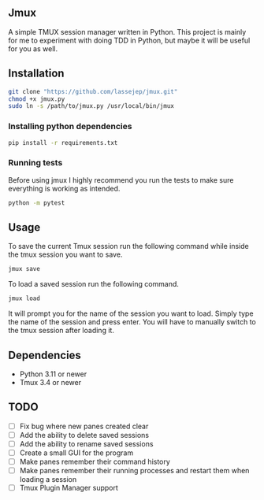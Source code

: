 ## Jmux
A simple TMUX session manager written in Python.
This project is mainly for me to experiment with doing TDD in Python, but maybe it will be useful for you as well.

## Installation
```bash
git clone "https://github.com/lassejep/jmux.git"
chmod +x jmux.py
sudo ln -s /path/to/jmux.py /usr/local/bin/jmux
```

### Installing python dependencies
```bash
pip install -r requirements.txt
```

### Running tests
Before using jmux I highly recommend you run the tests to make sure everything is working as intended.
```bash
python -m pytest
```

## Usage
To save the current Tmux session run the following command while inside the tmux session you want to save.
```bash
jmux save
```

To load a saved session run the following command.
```bash
jmux load
```
It will prompt you for the name of the session you want to load.
Simply type the name of the session and press enter.
You will have to manually switch to the tmux session after loading it.

## Dependencies
- Python 3.11 or newer
- Tmux 3.4 or newer

## TODO
- [ ] Fix bug where new panes created clear
- [ ] Add the ability to delete saved sessions
- [ ] Add the ability to rename saved sessions
- [ ] Create a small GUI for the program
- [ ] Make panes remember their command history
- [ ] Make panes remember their running processes and restart them when loading a session
- [ ] Tmux Plugin Manager support
